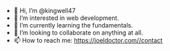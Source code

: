 - 👋 Hi, I’m @kingwell47
- 👀 I’m interested in web development.
- 🌱 I’m currently learning the fundamentals.
- 💞️ I’m looking to collaborate on anything at all.
- 📫 How to reach me: https://joeldoctor.com//contact

<!---
kingwell47/kingwell47 is a ✨ special ✨ repository because its `README.md` (this file) appears on your GitHub profile.
You can click the Preview link to take a look at your changes.
--->
